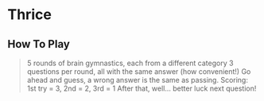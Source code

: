 # Thrice

## How To Play

> 5 rounds of brain gymnastics, each from a different category
> 3 questions per round, all with the same answer (how convenient!)
> Go ahead and guess, a wrong answer is the same as passing.
> Scoring:
> 1st try = 3, 2nd = 2, 3rd = 1
> After that, well... better luck next question!
